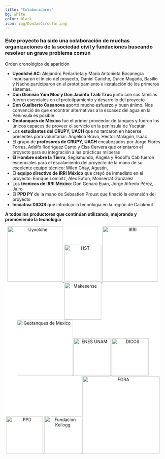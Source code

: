 ```yaml
---
title: "Colaboradores"
bg: white
color: black
icon: img/DonJasCircular.png
---
```

### Este proyecto ha sido una colaboración de muchas organizaciones de la sociedad civil y fundaciones buscando resolver un grave problema común
Orden cronológico de aparición

- **Uyoolché AC**: Alejandro Peñarrieta y Maria Antonieta Bocanegra impulsaron el inicio del proyecto, Daniel Canché, Dulce Magaña, Basilio y Nacho participaron en el prototipamiento e instalación de los primeros sistemas. 
- **Don Dionisio Yam Moo y Don Jacinto Tzab Tzuc** junto con sus familias fueron esenciales en el prototipamiento y desarrollo del proyecto
- **Don Gualberto Casanova** aportó mucho esfuerzo y buen ánimo. Nos convenció de que encontrar alternativas a la escasez del agua en la Península es posible 
- **Geotanques de México** fue el primer proveedor de tanques y fueron los únicos capaces de proveer el servicio en la península de Yucatán
- Los **estudiantes del CRUPY, UACH** que no tardaron en hacerse presentes para voluntariar: Angélica Bravo, Héctor Malagón, Isaac
- El grupo de **profesores de CRUPY, UACH** encabezados por Jorge Flores Torres, Adolfo Rodríguez Canto y Elsa Cervera que orientaron el proyecto para su integración a las prácticas milperas
- **El Hombre sobre la Tierra**, Segismundo, Ángela y Rodolfo Cab fueron escenciales para el escalamiento del proyecto de la mano de su excelente equipo técnico: Wilen Chay, Agustin, 
- El **equipo directivo de IRRI México** que creyó de inmediato en el proyecto: Enrique Lomnitz, Alex Eaton, Monserrat Gonzalez
- Los **técnicos de IRRI México**: Don Genaro Euan, Jorge Alfredo Pérez, Jairo 
- El **PPD PY** de la mano de Sebastien Proust que finació la extensión del proyecto
- **Iniciativa DICOS** que introdujo la tecnología en la región de Calakmul

**A todos los productores que continúan utilizando, mejorando y promoviendo la tecnología**

<div style="text-align: center; background-color: white;">

<a href="//www.facebook.com/Uyoolche">
   <img class="img-sponsor" alt="Uyoolche" src="{{ site.baseurl }}/img/1.jpg" style="height: 180px;">
</a>

<a href="//www.elhombresobrelatierra.org">
   <img class="img-sponsor" alt="HST" src="{{ site.baseurl }}/img/2.png" style="height: 120px;">
</a>

<a href="//www.irrimexico.org">
   <img class="img-sponsor" alt="IRRI" src="{{ site.baseurl }}/img/3.png" style="height: 180px;">
</a>

<a href="//mexico.makesense.org/">
   <img class="img-sponsor" alt="Makesense" src="{{ site.baseurl }}/img/5.png" style="height: 120px;">
</a>

</div>
<div style="text-align: center; background-color: white;">

<a href="//geotanquesdemexico.com/">
   <img class="img-sponsor" alt="Geotanques de Mexico" src="{{ site.baseurl }}/img/11.jpg" style="height: 180px;">
</a>

<a href="//enesmerida.unam.mx//">
   <img class="img-sponsor" alt="ENES UNAM" src="{{ site.baseurl }}/img/9.jpg" style="height: 120px;">
</a>

<a href="//www.facebook.com/idicosac/">
   <img class="img-sponsor" alt="DICOS" src="{{ site.baseurl }}/img/4.jpg" style="height: 120px;">
</a>

</div>
<div style="text-align: center; background-color: white;">

<a href="//ppdmexico.org/">
   <img class="img-sponsor" alt="PPD" src="{{ site.baseurl }}/img/8.png" style="height: 120px;">
</a>

<a href="//www.wkkf.org/what-we-do/where-we-work?#mexico">
   <img class="img-sponsor" alt="Fundacion Kellogg" src="{{ site.baseurl }}/img/7.png" style="height: 120px;">
</a>

<a href="//fundaciongonzalorioarronte.org/">
   <img class="img-sponsor" alt="FGRA" src="{{ site.baseurl }}/img/6.jpg" style="width: 250px;">
</a>

</div>



